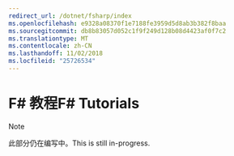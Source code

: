 ```yaml
---
redirect_url: /dotnet/fsharp/index
ms.openlocfilehash: e9328a08370f1e7188fe3959d5d8ab3b382f8baa
ms.sourcegitcommit: db8b83057d052c1f9f249d128b08d4423af0f7c2
ms.translationtype: MT
ms.contentlocale: zh-CN
ms.lasthandoff: 11/02/2018
ms.locfileid: "25726534"
---
```

# <a name="f-tutorials"></a><span data-ttu-id="96dce-101">F# 教程</span><span class="sxs-lookup"><span data-stu-id="96dce-101">F# Tutorials</span></span>

> [!NOTE]
<span data-ttu-id="96dce-102">此部分仍在编写中。</span><span class="sxs-lookup"><span data-stu-id="96dce-102">This is still in-progress.</span></span>